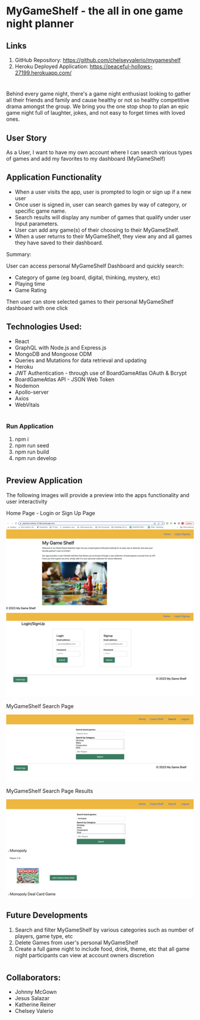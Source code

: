 # MyGameShelf - the all in one game night planner

## Links

1. GitHub Repository: https://github.com/chelseyvalerio/mygameshelf
2. Heroku Deployed Application: https://peaceful-hollows-27199.herokuapp.com/

#

Behind every game night, there's a game night enthusiast looking to gather all their friends and family and cause healthy or not so healthy competitive drama amongst the group. We bring you the one stop shop to plan an epic game night full of laughter, jokes, and not easy to forget times with loved ones.

## User Story

As a User, I want to have my own account where I can search various types of games and add my favorites to my dashboard (MyGameShelf)

## Application Functionality

- When a user visits the app, user is prompted to login or sign up if a new user
- Once user is signed in, user can search games by way of category, or specific game name.
- Search results will display any number of games that qualify under user Input parameters.
- User can add any game(s) of their choosing to their MyGameShelf.
- When a user returns to their MyGameShelf, they view any and all games they have saved to their dashboard.

Summary:

User can access personal MyGameShelf Dashboard and quickly search:

- Category of game (eg board, digital, thinking, mystery, etc)
- Playing time
- Game Rating

Then user can store selected games to their personal MyGameShelf dashboard with one click

## Technologies Used:

- React
- GraphQL with Node.js and Express.js
- MongoDB and Mongoose ODM
- Queries and Mutations for data retrieval and updating
- Heroku
- JWT Authentication - through use of BoardGameAtlas OAuth & Bcrypt
- BoardGameAtlas API - JSON Web Token
- Nodemon
- Apollo-server
- Axios
- WebVitals

#

### Run Application

1. npm i
2. npm run seed
3. npm run build
4. npm run develop

#

## Preview Application

The following images will provide a preview into the apps functionality and user interactivity

Home Page - Login or Sign Up Page

![home page/login/signup screen](./Assets/home.png)
![home page/login/signup screen](./Assets/login.png)

MyGameShelf Search Page

![search page](./Assets/search.png)

MyGameShelf Search Page Results

![search page results](./Assets/monopoly-search.png)

## Future Developments

1. Search and filter MyGameShelf by various categories such as number of players, game type, etc
2. Delete Games from user's personal MyGameShelf
3. Create a full game night to include food, drink, theme, etc that all game night participants can view at account owners discretion

#

## Collaborators:

- Johnny McGown
- Jesus Salazar
- Katherine Reiner
- Chelsey Valerio
